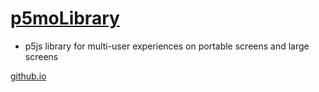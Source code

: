 # [p5moLibrary](https://github.com/molab-itp/p5moLibrary)

- p5js library for multi-user experiences on portable screens and large screens

[github.io](https://molab-itp.github.io/p5moLibrary/src?v=12)
